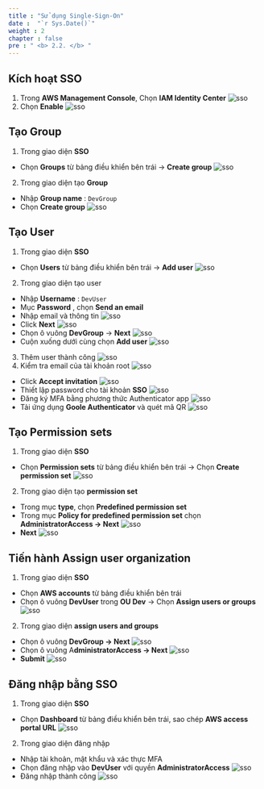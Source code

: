 ```yaml
---
title : "Sử dụng Single-Sign-On"
date :  "`r Sys.Date()`" 
weight : 2 
chapter : false
pre : " <b> 2.2. </b> "
---
```

## Kích hoạt SSO
1. Trong **AWS Management Console**, Chọn **IAM Identity Center**
![sso](/images/2.prepare/2.2.1.png)
2. Chọn **Enable**
![sso](/images/2.prepare/2.2.23.png)
## Tạo Group
1. Trong giao diện **SSO**
* Chọn **Groups** từ bảng điều khiển bên trái -> **Create group**
![sso](/images/2.prepare/2.2.2.png)
2. Trong giao diện tạo **Group**
* Nhập **Group name** : ```DevGroup```
* Chọn **Create group**
![sso](/images/2.prepare/2.2.3.png)
## Tạo User
1. Trong giao diện **SSO**
* Chọn **Users** từ bảng điều khiển bên trái -> **Add user**
![sso](/images/2.prepare/2.2.4.png)
2. Trong giao diện tạo user
* Nhập **Username** : ```DevUser```
* Mục **Password** , chọn **Send an email**
* Nhập email và thông tin
![sso](/images/2.prepare/2.2.5.png)
* Click **Next**
![sso](/images/2.prepare/2.2.6.png)
* Chọn ô vuông **DevGroup** -> **Next**
![sso](/images/2.prepare/2.2.7.png)
* Cuộn xuống dưới cùng chọn **Add user**
![sso](/images/2.prepare/2.2.8.png)
3. Thêm user thành công 
![sso](/images/2.prepare/2.2.9.png)
4. Kiểm tra email của tài khoản root
![sso](/images/2.prepare/2.2.10.png)
 * Click **Accept invitation**
![sso](/images/2.prepare/2.2.11.png)
* Thiết lập password cho tài khoản **SSO**
![sso](/images/2.prepare/2.2.12.png)
* Đăng ký MFA bằng phương thức Authenticator app
![sso](/images/2.prepare/2.2.13.png)
* Tải ứng dụng **Goole Authenticator** và quét mã QR
![sso](/images/2.prepare/2.2.14.png)
## Tạo Permission sets
1. Trong giao diện **SSO**
* Chọn **Permission sets** từ bảng điều khiển bên trái -> Chọn **Create permission set** 
![sso](/images/2.prepare/2.2.15.png)
2. Trong giao diện tạo **permission set**
* Trong mục **type**, chọn **Predefined permission set** 
* Trong mục **Policy for predefined permission set** chọn **AdministratorAccess -> Next**
![sso](/images/2.prepare/2.2.16.png)
* **Next**
![sso](/images/2.prepare/2.2.17.png)
## Tiến hành Assign user organization
1. Trong giao diện **SSO**
* Chọn **AWS accounts** từ bảng điều khiển bên trái
* Chọn ô vuông **DevUser** trong **OU Dev** -> Chọn **Assign users or groups**
![sso](/images/2.prepare/2.2.18.png)
2. Trong giao diện **assign users and groups**
* Chọn ô vuông **DevGroup -> Next**
![sso](/images/2.prepare/2.2.19.png)
* Chọn ô vuông A**dministratorAccess -> Next**
![sso](/images/2.prepare/2.2.20.png)
* **Submit**
![sso](/images/2.prepare/2.2.24.png)
## Đăng nhập bằng SSO
1. Trong giao diện **SSO**
* Chọn **Dashboard** từ bảng điều khiển bên trái, sao chép **AWS access portal URL**
![sso](/images/2.prepare/2.2.25.png)
2. Trong giao diện đăng nhập
* Nhập tài khoản, mật khẩu và xác thực MFA 
* Chọn đăng nhập vào **DevUser** với quyền **AdministratorAccess**
![sso](/images/2.prepare/2.2.21.png)
* Đăng nhập thành công
![sso](/images/2.prepare/2.2.22.png)
